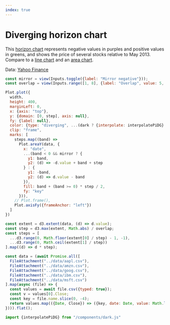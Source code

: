 ```yaml
---
index: true
---
```


# Diverging horizon chart

This [horizon chart](./horizon) represents negative values in purples and positive values in greens, and shows the price of several stocks relative to May 2013. Compare to a [line chart](./simple-line-chart) and an [area chart](./area-chart).

Data: [Yahoo Finance](https://finance.yahoo.com/lookup)

```js
const mirror = view(Inputs.toggle({label: "Mirror negative"}));
const overlap = view(Inputs.range([1, 8], {label: "Overlap", value: 5, step: 0.05}));
```

```js echo
Plot.plot({
  width,
  height: 400,
  marginLeft: 0,
  x: {axis: "top"},
  y: {domain: [0, step], axis: null},
  fy: {label: null},
  color: {type: "diverging", ...(dark ? {interpolate: interpolatePiDG} : {scheme: "PiYG"})},
  clip: "frame",
  marks: [
    steps.map((band) =>
      Plot.areaY(data, {
        x: "date",
        ...(band < 0 && mirror ? {
          y1: band,
          y2: (d) => -d.value + band + step
        } : {
          y1: -band,
          y2: (d) => d.value - band
        }),
        fill: band + (band >= 0) * step / 2,
        fy: "key"
      })),
    // Plot.frame(),
    Plot.axisFy({frameAnchor: "left"})
  ]
})
```

```js echo
const extent = d3.extent(data, (d) => d.value);
const step = d3.max(extent, Math.abs) / overlap;
const steps = [
  ...d3.range(0, Math.floor(extent[0] / step) - 1, -1),
  ...d3.range(0, Math.ceil(extent[1] / step))
].map((d) => d * step);
```

```js echo
const data = (await Promise.all([
  FileAttachment("../data/aapl.csv"),
  FileAttachment("../data/amzn.csv"),
  FileAttachment("../data/goog.csv"),
  FileAttachment("../data/ibm.csv"),
  FileAttachment("../data/msft.csv")
].map(async (file) => {
  const values = await file.csv({typed: true});
  const v = values[0].Close;
  const key = file.name.slice(0, -4);
  return values.map(({Date, Close}) => ({key, date: Date, value: Math.log(Close / v)}))
}))).flat();
```

```js echo
import {interpolatePiDG} from "/components/dark.js"
```
